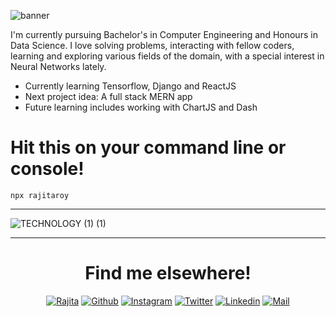 ![banner](https://user-images.githubusercontent.com/68264150/125184770-2154fe00-e23e-11eb-9acf-493f945df293.gif)  

I'm currently pursuing Bachelor's in Computer Engineering and Honours in Data Science. I love solving problems, interacting with fellow coders, learning and exploring various fields of the domain, with a special interest in Neural Networks lately. 

<ul>
  <li> Currently learning Tensorflow, Django and ReactJS </li>
  <li> Next project idea: A full stack MERN app </li>
  <li> Future learning includes working with ChartJS and Dash
</ul>  

# Hit this on your command line or console!  

``` console
npx rajitaroy
```

________________________________________________________________________________________________________________________________________________________________________________

![TECHNOLOGY (1) (1)](https://user-images.githubusercontent.com/68264150/125186926-9cbcac80-e24a-11eb-8840-87533090fab3.gif)

--------------------------------------------------------------------------------------------------------------------------------------------------------------------------------

<h1 align = "center">Find me elsewhere! </h1>

<div align = "center">

[![Rajita](https://img.shields.io/badge/-Portfolio-darkpink?style=flat-square&logo=googlechrome&logoColor=white)](https://portfolio-rajita.herokuapp.com/) 
[![Github](https://img.shields.io/badge/-@rajitaroy-black?style=flat-square&logo=github)](https://github.com/rajitaroy) 
[![Instagram](https://img.shields.io/badge/-@rajita._roy-lightgreen?style=flat-square&logo=instagram&logoColor=darkgreen)](https://www.instagram.com/rajita._roy) 
[![Twitter](https://img.shields.io/badge/@RajitaRoy1-darkgreen?style=flat-square&logo=twitter&logoColor=blue)](https://www.twitter.com/RajitaRoy1) 
[![Linkedin](https://img.shields.io/badge/@rajita_roy-lightblue?style=flat-square&logo=linkedin&logoColor=darkblue)](https://www.linkedin.com/in/rajita-roy/) 
[![Mail](https://img.shields.io/badge/-@royrajita6@gmail.com-pink?style=flat-square&logo=gmail&logoColor=red&link=www.gmail.com)](mailto:royrajita6@gmail.com) 
  
</div>

